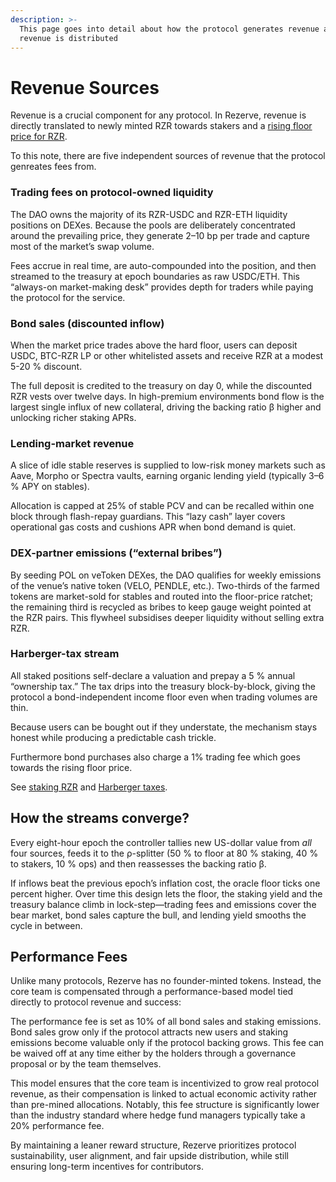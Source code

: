 ```yaml
---
description: >-
  This page goes into detail about how the protocol generates revenue and how
  revenue is distributed
---
```


# Revenue Sources

Revenue is a crucial component for any protocol. In Rezerve, revenue is directly translated to newly minted RZR towards stakers and a [rising floor price for RZR](yield-mechanics/price-hard-floor.md).

To this note, there are five independent sources of revenue that the protocol genreates fees from.

### **Trading fees on protocol-owned liquidity**

The DAO owns the majority of its RZR-USDC and RZR-ETH liquidity positions on DEXes. Because the pools are deliberately concentrated around the prevailing price, they generate 2–10 bp per trade and capture most of the market’s swap volume.

Fees accrue in real time, are auto-compounded into the position, and then streamed to the treasury at epoch boundaries as raw USDC/ETH. This “always-on market-making desk” provides depth for traders while paying the protocol for the service.

### **Bond sales (discounted inflow)**

When the market price trades above the hard floor, users can deposit USDC, BTC-RZR LP or other whitelisted assets and receive RZR at a modest 5-20 % discount.

The full deposit is credited to the treasury on day 0, while the discounted RZR vests over twelve days. In high-premium environments bond flow is the largest single influx of new collateral, driving the backing ratio β higher and unlocking richer staking APRs.

### **Lending-market revenue**

A slice of idle stable reserves is supplied to low-risk money markets such as Aave, Morpho or Spectra vaults, earning organic lending yield (typically 3–6 % APY on stables).

Allocation is capped at 25% of stable PCV and can be recalled within one block through flash-repay guardians. This “lazy cash” layer covers operational gas costs and cushions APR when bond demand is quiet.

### **DEX-partner emissions (“external bribes”)**

By seeding POL on veToken DEXes, the DAO qualifies for weekly emissions of the venue’s native token (VELO, PENDLE, etc.). Two-thirds of the farmed tokens are market-sold for stables and routed into the floor-price ratchet; the remaining third is recycled as bribes to keep gauge weight pointed at the RZR pairs. This flywheel subsidises deeper liquidity without selling extra RZR.

### **Harberger-tax stream**

All staked positions self-declare a valuation and prepay a 5 % annual “ownership tax.” The tax drips into the treasury block-by-block, giving the protocol a bond-independent income floor even when trading volumes are thin.

Because users can be bought out if they understate, the mechanism stays honest while producing a predictable cash trickle.

Furthermore bond purchases also charge a 1% trading fee which goes towards the rising floor price.

See [staking RZR](staking-rzr-srzr/) and [Harberger taxes](revenue-sources.md#harberger-tax-stream).

## How the streams converge?

Every eight-hour epoch the controller tallies new US-dollar value from _all_ four sources, feeds it to the ρ-splitter (50 % to floor at 80 % staking, 40 % to stakers, 10 % ops) and then reassesses the backing ratio β.

If inflows beat the previous epoch’s inflation cost, the oracle floor ticks one percent higher. Over time this design lets the floor, the staking yield and the treasury balance climb in lock-step—trading fees and emissions cover the bear market, bond sales capture the bull, and lending yield smooths the cycle in between.

## Performance Fees

Unlike many protocols, Rezerve has no founder-minted tokens. Instead, the core team is compensated through a performance-based model tied directly to protocol revenue and success:

The performance fee is set as 10% of all bond sales and staking emissions. Bond sales grow only if the protocol attracts new users and staking emissions become valuable only if the protocol backing grows. This fee can be waived off at any time either by the holders through a governance proposal or by the team themselves.

This model ensures that the core team is incentivized to grow real protocol revenue, as their compensation is linked to actual economic activity rather than pre-mined allocations. Notably, this fee structure is significantly lower than the industry standard where hedge fund managers typically take a 20% performance fee.

By maintaining a leaner reward structure, Rezerve prioritizes protocol sustainability, user alignment, and fair upside distribution, while still ensuring long-term incentives for contributors.
